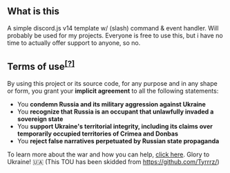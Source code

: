 ## What is this
A simple discord.js v14 template w/ (slash) command & event handler. 
Will probably be used for my projects. Everyone is free to use this, but i have no time to actually offer support to anyone, so no.

## Terms of use<sup>[[?]](https://github.com/Tyrrrz/)</sup>

By using this project or its source code, for any purpose and in any shape or form, you grant your **implicit agreement** to all the following statements:

- You **condemn Russia and its military aggression against Ukraine**
- You **recognize that Russia is an occupant that unlawfully invaded a sovereign state**
- You **support Ukraine's territorial integrity, including its claims over temporarily occupied territories of Crimea and Donbas**
- You **reject false narratives perpetuated by Russian state propaganda**

To learn more about the war and how you can help, [click here](https://tyrrrz.me). Glory to Ukraine! 🇺🇦 (This TOU has been skidded from https://github.com/Tyrrrz/)
